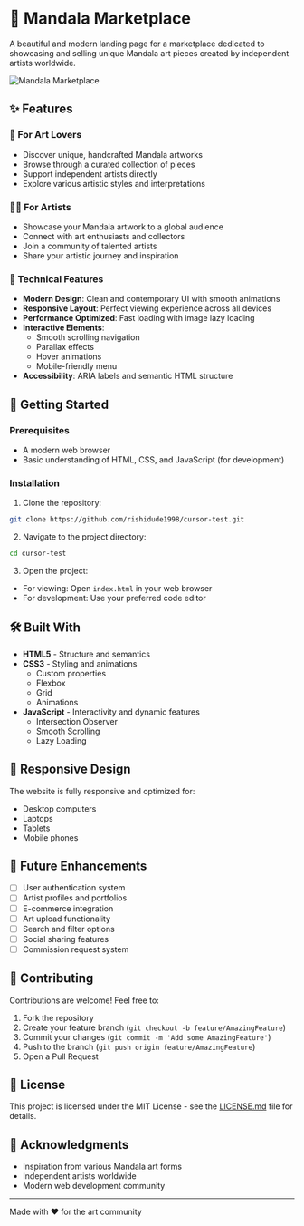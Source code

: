 # 🎨 Mandala Marketplace

A beautiful and modern landing page for a marketplace dedicated to showcasing and selling unique Mandala art pieces created by independent artists worldwide.

![Mandala Marketplace](https://source.unsplash.com/random/1200x600/?mandala)

## ✨ Features

### 🎯 For Art Lovers
- Discover unique, handcrafted Mandala artworks
- Browse through a curated collection of pieces
- Support independent artists directly
- Explore various artistic styles and interpretations

### 👩‍🎨 For Artists
- Showcase your Mandala artwork to a global audience
- Connect with art enthusiasts and collectors
- Join a community of talented artists
- Share your artistic journey and inspiration

### 💫 Technical Features
- **Modern Design**: Clean and contemporary UI with smooth animations
- **Responsive Layout**: Perfect viewing experience across all devices
- **Performance Optimized**: Fast loading with image lazy loading
- **Interactive Elements**: 
  - Smooth scrolling navigation
  - Parallax effects
  - Hover animations
  - Mobile-friendly menu
- **Accessibility**: ARIA labels and semantic HTML structure

## 🚀 Getting Started

### Prerequisites
- A modern web browser
- Basic understanding of HTML, CSS, and JavaScript (for development)

### Installation

1. Clone the repository:
```bash
git clone https://github.com/rishidude1998/cursor-test.git
```

2. Navigate to the project directory:
```bash
cd cursor-test
```

3. Open the project:
- For viewing: Open `index.html` in your web browser
- For development: Use your preferred code editor

## 🛠️ Built With

- **HTML5** - Structure and semantics
- **CSS3** - Styling and animations
  - Custom properties
  - Flexbox
  - Grid
  - Animations
- **JavaScript** - Interactivity and dynamic features
  - Intersection Observer
  - Smooth Scrolling
  - Lazy Loading

## 📱 Responsive Design

The website is fully responsive and optimized for:
- Desktop computers
- Laptops
- Tablets
- Mobile phones

## 🎯 Future Enhancements

- [ ] User authentication system
- [ ] Artist profiles and portfolios
- [ ] E-commerce integration
- [ ] Art upload functionality
- [ ] Search and filter options
- [ ] Social sharing features
- [ ] Commission request system

## 🤝 Contributing

Contributions are welcome! Feel free to:
1. Fork the repository
2. Create your feature branch (`git checkout -b feature/AmazingFeature`)
3. Commit your changes (`git commit -m 'Add some AmazingFeature'`)
4. Push to the branch (`git push origin feature/AmazingFeature`)
5. Open a Pull Request

## 📄 License

This project is licensed under the MIT License - see the [LICENSE.md](LICENSE.md) file for details.

## 👏 Acknowledgments

- Inspiration from various Mandala art forms
- Independent artists worldwide
- Modern web development community

---

Made with ❤️ for the art community